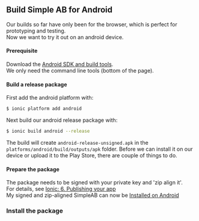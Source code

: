 ## Build Simple AB for Android
Our builds so far have only been for the browser, which is perfect for prototyping and testing.  
Now we want to try it out on an android device.  

#### Prerequisite
Download the [Android SDK and build tools](https://developer.android.com/studio/index.html).  
We only need the command line tools (bottom of the page).

#### Build a release package
First add the android platform with:

```bash
$ ionic platform add android
``` 

Next build our android release package with:

```bash
$ ionic build android --release
```

The build will create `android-release-unsigned.apk` in the `platforms/android/build/outputs/apk` folder.  Before we can install it on our device or upload it to the Play Store, there are couple of things to do.

#### Prepare the package
The package needs to be signed with your private key and 'zip align it'.  
For details, see [Ionic: 6. Publishing your app](https://ionicframework.com/docs/guide/publishing.html)  
My signed and zip-aligned SimpleAB can now be [Installed on Android](SimpleAB.apk)

### Install the package
